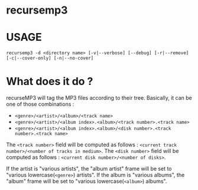 # recursemp3

# USAGE
`recursemp3 -d <directory name> [-v|--verbose] [--debug] [-r|--remove] [-c|--cover-only] [-n|--no-cover]`

# What does it do ?
recurseMP3 will tag the MP3 files according to their tree.
Basically, it can be one of those combinations : 
 * `<genre>/<artist>/<album>/<track name>`
 * `<genre>/<artist>/<album index>.<album>/<track number>.<track name>`
 * `<genre>/<artist>/<album index>.<album>/<disk number>.<track number>.<track name>`

The `<track number>` field will be computed as follows : `<current track number>/<number of tracks in medium>`.
The `<disk number>` field will be computed as follows : `<current disk number>/<number of disks>`.

If the artist is "various artists", the "album artist" frame will be set to "various lowercase(`<genre>`) artists".
If the album is "various albums", the "album" frame will be set to "various lowercase(`<album>`) albums".
